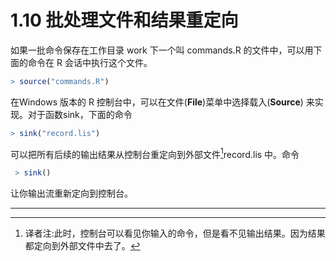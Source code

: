 # 1.10 批处理文件和结果重定向
 如果一批命令保存在工作目录 work 下一个叫 commands.R 的文件中，可以用下面的命令在 R 会话中执行这个文件。

```R
> source("commands.R")
```

在Windows 版本的 R 控制台中，可以在文件(**File**)菜单中选择载入(**Source**) 来实现。对于函数sink，下面的命令

```R
> sink("record.lis")
```

可以把所有后续的输出结果从控制台重定向到外部文件[^1]record.lis 中。命令

```R
 > sink()
```

让你输出流重新定向到控制台。



---

[^1]:译者注:此时，控制台可以看见你输入的命令，但是看不见输出结果。因为结果都定向到外部文件中去了。

